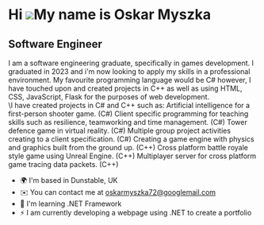 Hi ![](https://user-images.githubusercontent.com/18350557/176309783-0785949b-9127-417c-8b55-ab5a4333674e.gif)My name is Oskar Myszka
====================================================================================================================================

Software Engineer
-----------------

I am a software engineering graduate, specifically in games development. I graduated in 2023 and i'm now looking to apply my skills in a professional environment. My favourite programming language would be C# however, I have touched upon and created projects in C++ as well as using HTML, CSS, JavaScript, Flask for the purposes of web development.\
\I have created projects in C# and C++ such as: Artificial intelligence for a first-person shooter game. (C#) Client specific programming for teaching skills such as resilience, teamworking and time management. (C#) Tower defence game in virtual reality. (C#) Multiple group project activities creating to a client specification. (C#) Creating a game engine with physics and graphics built from the ground up. (C++) Cross platform battle royale style game using Unreal Engine. (C++) Multiplayer server for cross platform game tracing data packets. (C++)

* 🌍  I'm based in Dunstable, UK
* ✉️  You can contact me at [oskarmyszka72@googlemail.com](mailto:oskarmyszka72@googlemail.com)
* 🧠  I'm learning .NET Framework
* ⚡  I am currently developing a webpage using .NET to create a portfolio

<!--
**oskvrDev/oskvrDev** is a ✨ _special_ ✨ repository because its `README.md` (this file) appears on your GitHub profile.

Here are some ideas to get you started:

- 🔭 I’m currently working on ...
- 🌱 I’m currently learning ...
- 👯 I’m looking to collaborate on ...
- 🤔 I’m looking for help with ...
- 💬 Ask me about ...
- 📫 How to reach me: ...
- 😄 Pronouns: ...
- ⚡ Fun fact: ...
-->
